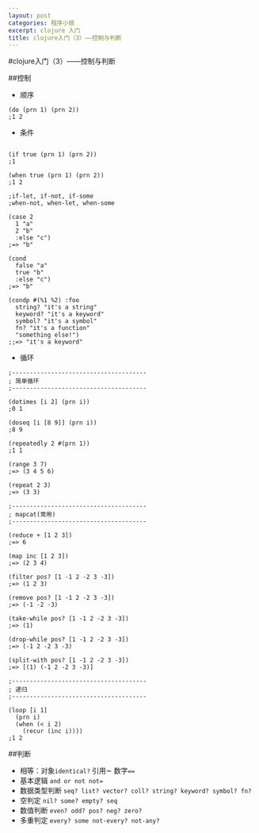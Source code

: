 ```yaml
---
layout: post
categories: 程序小狼
excerpt: clojure 入门
title: clojure入门（3）——控制与判断
---
```


#clojure入门（3）——控制与判断

##控制
* 顺序

```
(do (prn 1) (prn 2))
;1 2

```

* 条件

```

(if true (prn 1) (prn 2))
;1

(when true (prn 1) (prn 2))
;1 2

;if-let, if-not, if-some
;when-not, when-let, when-some

(case 2
  1 "a"
  2 "b"
  :else "c")
;=> "b"

(cond
  false "a"
  true "b"
  :else "c")
;=> "b"

(condp #(%1 %2) :foo
  string? "it's a string"
  keyword? "it's a keyword"
  symbol? "it's a symbol"
  fn? "it's a function"
  "something else!")
;;=> "it's a keyword"

```

* 循环

```
;--------------------------------------
; 简单循环
;--------------------------------------

(dotimes [i 2] (prn i))
;0 1

(doseq [i [8 9]] (prn i))
;8 9

(repeatedly 2 #(prn 1))
;1 1

(range 3 7)
;=> (3 4 5 6)

(repeat 2 3)
;=> (3 3)

;--------------------------------------
; mapcat(常用)
;--------------------------------------

(reduce + [1 2 3])
;=> 6

(map inc [1 2 3])
;=> (2 3 4)

(filter pos? [1 -1 2 -2 3 -3])
;=> (1 2 3)

(remove pos? [1 -1 2 -2 3 -3])
;=> (-1 -2 -3)

(take-while pos? [1 -1 2 -2 3 -3])
;=> (1)

(drop-while pos? [1 -1 2 -2 3 -3])
;=> (-1 2 -2 3 -3)

(split-with pos? [1 -1 2 -2 3 -3])
;=> [(1) (-1 2 -2 3 -3)]

;--------------------------------------
; 递归
;--------------------------------------

(loop [i 1]
  (prn i)
  (when (< i 2)
    (recur (inc i))))
;1 2
```

##判断

* 相等：对象`identical?` 引用`＝` 数字`==`
* 基本逻辑 `and or not not=`
* 数据类型判断 `seq? list? vector? coll? string? keyword? symbol? fn?`
* 空判定 `nil? some? empty? seq`
* 数值判断 `even? odd? pos? neg? zero?`
* 多重判定 `every? some not-every? not-any?`